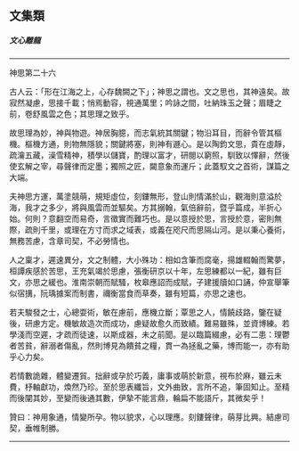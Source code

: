 

## 文集類

##### 文心雕龍

* * *

神思第二十六

古人云：「形在江海之上，心存魏闕之下」；神思之謂也。文之思也，其神遠矣。故寂然凝慮，思接千載；悄焉動容，視通萬里；吟詠之間，吐納珠玉之聲；眉睫之前，卷舒風雲之色；其思理之致乎。

故思理為妙，神與物遊。神居胸臆，而志氣統其關鍵；物沿耳目，而辭令管其樞機。樞機方通，則物無隱貌；關鍵將塞，則神有遯心。是以陶鈞文思，貴在虛靜，疏瀹五藏，澡雪精神，積學以儲寶，酌理以富才，研閱以窮照，馴致以懌辭，然後使玄解之宰，尋聲律而定墨；獨照之匠，闚意象而運斤；此蓋馭文之首術，謀篇之大端。

夫神思方運，萬塗競萌，規矩虛位，刻鏤無形，登山則情滿於山，觀海則意溢於海，我才之多少，將與風雲而並驅矣。方其搦翰，氣倍辭前，暨乎篇成，半折心始。何則？意翻空而易奇，言徵實而難巧也。是以意授於思，言授於意，密則無際，疏則千里，或理在方寸而求之域表，或義在咫尺而思隔山河。是以秉心養術，無務苦慮，含章司契，不必勞情也。

人之稟才，遲速異分，文之制體，大小殊功：相如含筆而腐毫，揚雄輟翰而驚夢，桓譚疾感於苦思，王充氣竭於思慮，張衡研京以十年，左思練都以一紀，雖有巨文，亦思之緩也。淮南崇朝而賦騷，枚皋應詔而成賦，子建援牘如口誦，仲宣舉筆似宿搆，阮瑀據案而制書，禰衡當食而草奏，雖有短篇，亦思之速也。

若夫駿發之士，心總耍術，敏在慮前，應機立斷；覃思之人，情饒歧路，鑒在疑後，研慮方定。機敏故造次而成功，慮疑故愈久而致績。難易雖殊，並資博練。若學淺而空遲，才疏而徒速，以斯成器，未之前聞。是以臨篇綴慮，必有二患：理鬱者苦貧，辭溺者傷亂，然則博見為饋貧之糧，貫一為拯亂之藥，博而能一，亦有助乎心力矣。

若情數詭雜，體變遷貿。拙辭或孕於巧義，庸事或萌於新意，視布於麻，雖云未費，杼軸獻功，煥然乃珍。至於思表纖旨，文外曲致，言所不追，筆固知止。至精而後闡其妙，至變而後通其數，伊摯不能言鼎，輪扁不能語斤，其微矣乎！

贊曰：神用象通，情變所孕。物以貌求，心以理應。刻鏤聲律，萌芽比興。結慮司契，垂帷制勝。

* * *

